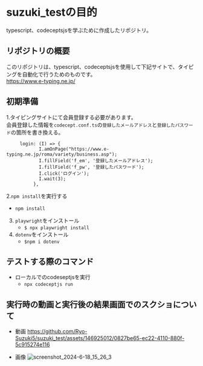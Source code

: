 ﻿# suzuki_testの目的

typescript、codeceptsjsを学ぶために作成したリポジトリ。


## リポジトリの概要

このリポジトリは、typescript、codeceptsjsを使用して下記サイトで、タイピングを自動化で行うためのものです。  
https://www.e-typing.ne.jp/


## 初期準備

1.タイピングサイトにて会員登録する必要があります。  
会員登録した情報を`codecept.conf.ts`の`登録したメールアドレス`と`登録したパスワード`の箇所を書き換える。
```
     login: (I) => {
            I.amOnPage("https://www.e-typing.ne.jp/roma/variety/business.asp");
            I.fillField('f_em', '登録したメールアドレス');
            I.fillField('f_pw', '登録したパスワード');
            I.click('ログイン');
            I.wait(3);
          },
```
2.`npm install`を実行する  
- `npm install`
3. `playwright`をインストール
   - `$ npx playwright install`
4. `dotenv`をインストール
   - `$npm i dotenv`


## テストする際のコマンド

- ローカルでのcodeseptjsを実行
  - `npx codeceptjs run`
 


## 実行時の動画と実行後の結果画面でのスクショについて

- 動画
https://github.com/Ryo-Suzuki5/suzuki_test/assets/146925012/0827be65-ec22-4110-880f-5c915274e116




- 画像
![screenshot_2024-6-18_15_26_3](https://github.com/Ryo-Suzuki5/suzuki_test/assets/146925012/2ffd25fc-b01e-4cd2-9de1-01696779a838)




